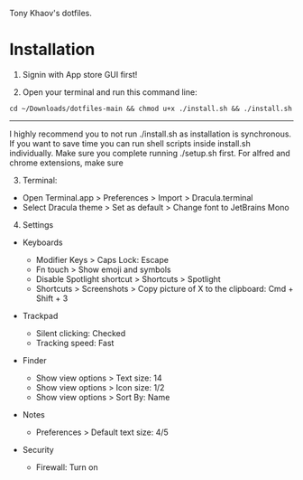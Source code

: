 Tony Khaov's dotfiles.

# Installation

1. Signin with App store GUI first!

2. Open your terminal and run this command line:

```
cd ~/Downloads/dotfiles-main && chmod u+x ./install.sh && ./install.sh
```

---

I highly recommend you to not run ./install.sh as installation is synchronous.
If you want to save time you can run shell scripts inside install.sh
individually. Make sure you complete running ./setup.sh first. For alfred and
chrome extensions, make sure

3. Terminal:

- Open Terminal.app > Preferences > Import > Dracula.terminal
- Select Dracula theme > Set as default > Change font to JetBrains Mono

4. Settings

- Keyboards

  - Modifier Keys > Caps Lock: Escape
  - Fn touch > Show emoji and symbols
  - Disable Spotlight shortcut > Shortcuts > Spotlight
  - Shortcuts > Screenshots > Copy picture of X to the clipboard: Cmd + Shift +
    3

- Trackpad

  - Silent clicking: Checked
  - Tracking speed: Fast

- Finder

  - Show view options > Text size: 14
  - Show view options > Icon size: 1/2
  - Show view options > Sort By: Name

- Notes

  - Preferences > Default text size: 4/5

- Security
  - Firewall: Turn on
